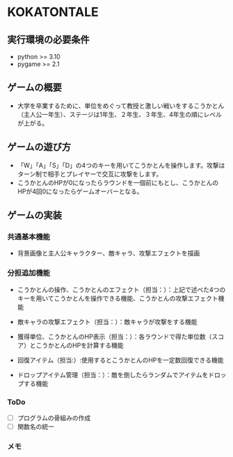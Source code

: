 # KOKATONTALE

## 実行環境の必要条件
* python >= 3.10
* pygame >= 2.1

## ゲームの概要
* 大学を卒業するために、単位をめぐって教授と激しい戦いをするこうかとん（主人公一年生）、ステージは1年生、２年生、３年生、4年生の順にレベルが上がる。


## ゲームの遊び方
* 「W」「A」「S」「D」の4つのキーを用いてこうかとんを操作します。攻撃はターン制で相手とプレイヤーで交互に攻撃をします。
* こうかとんのHPが0になったらラウンドを一個前にもとし、こうかとんのHPが4回0になったらゲームオーバーとなる。

## ゲームの実装
### 共通基本機能
* 背景画像と主人公キャラクター、敵キャラ、攻撃エフェクトを描画

### 分担追加機能
* こうかとんの操作、こうかとんのエフェクト（担当：）：上記で述べた4つのキーを用いてこうかとんを操作できる機能、こうかとんの攻撃エフェクト機能

* 敵キャラの攻撃エフェクト（担当：）：敵キャラが攻撃をする機能

* 獲得単位、こうかとんのHP表示（担当：）：各ラウンドで得た単位数（スコア）とこうかとんのHPを計算する機能

* 回復アイテム（担当:）:使用するとこうかとんのHPを一定数回復できる機能

* ドロップアイテム管理（担当：）：敵を倒したらランダムでアイテムをドロップする機能 

### ToDo
- [ ] プログラムの骨組みの作成
- [ ] 関数名の統一

### メモ

